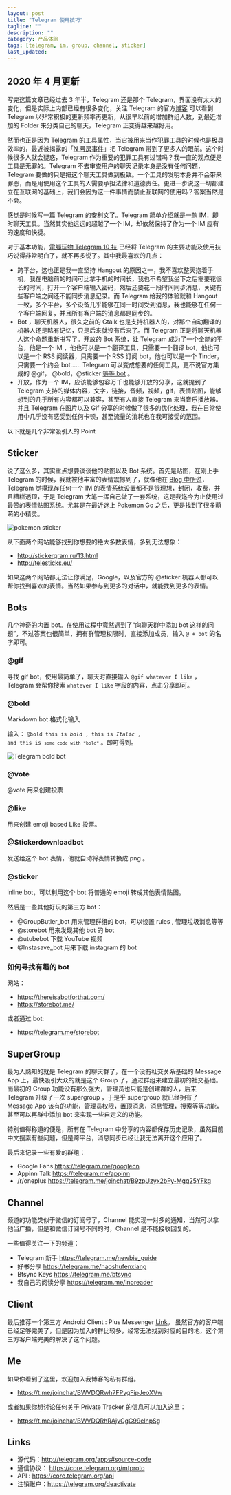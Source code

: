 ```yaml
---
layout: post
title: "Telegram 使用技巧"
tagline: ""
description: ""
category: 产品体验
tags: [telegram, im, group, channel, sticker]
last_updated:
---
```


## 2020 年 4 月更新

写完这篇文章已经过去 3 年半，Telegram 还是那个 Telegram，界面没有太大的变化，但是实际上内部已经有很多变化，关注 Telegram 的官方[博客](https://telegram.org/blog) 可以看到 Telegram 以非常积极的更新频率再更新，从很早以前的增加群组人数，到最近增加的 Folder 来分类自己的聊天，Telegram 正变得越来越好用。

然而也正是因为 Telegram 的工具属性，当它被用来当作犯罪工具的时候也是极具效率的，最近被揭露的「[N 号房事件](https://zh.wikipedia.org/wiki/N%E5%8F%B7%E6%88%BF%E4%BA%8B%E4%BB%B6)」把 Telegram 带到了更多人的眼前。这个时候很多人就会疑惑，Telegram 作为重要的犯罪工具有过错吗？我一直的观点便是工具是无罪的。Telegram 不去审查用户的聊天记录本身是没有任何问题，Telegram 要做的只是把这个聊天工具做到极致。一个工具的发明本身并不会带来罪恶，而是用使用这个工具的人需要承担法律和道德责任。更进一步说这一切都建立在互联网的基础上，我们会因为这一件事情而禁止互联网的使用吗？答案当然是不会。




感觉是时候写一篇 Telegram 的安利文了。Telegram 简单介绍就是一款 IM，即时聊天工具。当然其实他远远的超越了一个 IM，却依然保持了作为一个 IM 应有的速度和快捷。

对于基本功能，[電腦玩物 Telegram 10 技](http://www.playpcesor.com/2015/12/telegram-10.html) 已经将 Telegram 的主要功能及使用技巧说得非常明白了，就不再多说了。其中我最喜欢的几点：

- 跨平台，这也正是我一直坚持 Hangout 的原因之一，我不喜欢整天抱着手机，我在电脑前的时间可比拿手机的时间长，我也不希望我坐下之后需要花很长的时间，打开一个客户端输入密码，然后还要花一段时间同步消息，关键有些客户端之间还不能同步消息记录。而 Telegram 给我的体验就和 Hangout 一致，多个平台，多个设备几乎能够在同一时间受到消息，我也能够在任何一个客户端回复，并且所有客户端的消息都是同步的。
- Bot ，聊天机器人，很久之前的 Gtalk 也是支持机器人的，对那个自动翻译的机器人还是略有记忆，只是后来就没有后来了。而 Telegram 正是将聊天机器人这个命题重新书写了。开放的 Bot 系统，让 Telegram 成为了一个全能的平台，他是一个 IM ，他也可以是一个翻译工具，只需要一个翻译 bot，他也可以是一个 RSS 阅读器，只需要一个 RSS 订阅 bot，他也可以是一个 Tinder，只需要一个约会 bot...... Telegram 可以变成想要的任何工具，更不说官方集成的 @gif， @bold，@sticker [等等 bot](https://core.telegram.org/bots)  。
- 开放，作为一个 IM，应该能够包容万千也能够开放的分享，这就提到了 Telegram 支持的媒体内容，文字，链接，音频，视频，gif，表情贴图，能够想到的几乎所有内容都可以兼容，甚至有人直接 Telegram 来当音乐播放器。并且 Telegram 在图片以及 Gif 分享的时候做了很多的优化处理，我在日常使用中几乎没有感受到任何卡顿，甚至流量的消耗也在我可接受的范围。

以下就是几个非常吸引人的 Point

## Sticker

说了这么多，其实重点想要谈谈他的贴图以及 Bot 系统。首先是贴图，在刚上手 Telegram 的时候，我就被他丰富的表情震撼到了，就像他在 [Blog 中所说](https://telegram.org/blog/stickers)， Telegram 觉得现存任何一个 IM 的表情系统设置都不是很理想，封闭，收费，并且糟糕透顶，于是 Telegram 大笔一挥自己做了一套系统，这是我迄今为止使用过最赞的表情贴图系统。尤其是在最近迷上 Pokemon Go 之后，更是找到了很多萌萌的小精灵。

![pokemon sticker](https://lh3.googleusercontent.com/-73Le-0Rx8L0/WCf4_fHYEzI/AAAAAAABGFI/Bm-EtR6ez2A0mG15eKHllMKuuaOBbKEOwCL0B/w350-h1120-no/Screenshot_20160710-155214.png)

从下面两个网站能够找到你想要的绝大多数表情，多到无法想象：

- <http://stickergram.ru/13.html>
- <http://telesticks.eu/>

如果这两个网站都无法让你满足，Google，以及官方的 @sticker 机器人都可以帮你找到喜欢的表情。当然如果参与到更多的对话中，就能找到更多的表情。

## Bots
几个神奇的内置 bot。在使用过程中竟然遇到了“向聊天群中添加 bot 这样的问题”，不过答案也很简单，拥有群管理权限时，直接添加成员，输入 `@ + bot` 的名字即可。

### @gif
寻找 gif bot，使用最简单了，聊天时直接输入 `@gif whatever I like` ， Telegram 会帮你搜索 `whatever I like` 字段的内容，点击分享即可。

### @bold
Markdown bot 格式化输入

输入： <code>@bold this is *bold* , this is _Italic_ , and this is `some code with *bold*`</code> 。即可得到。

![Telegram bold bot](https://lh5.googleusercontent.com/-2OBcfO5Pxlk/V4eoHnsOnCI/AAAAAAAA_8M/TThMXecHLEkUBumQHiiqK_UPbbdO-cljgCLcB/w435-h72/telegram_bold_bot.png)

### @vote
@vote 用来创建投票

### @like
用来创建 emoji based Like 投票。

### @Stickerdownloadbot
发送给这个 bot 表情，他就自动将表情转换成 png 。

### @sticker
inline bot，可以利用这个 bot 将普通的 emoji 转成其他表情贴图。

然后是一些其他好玩的第三方 bot：

- @GroupButler\_bot 用来管理群组的 bot，可以设置 rules , 管理垃圾消息等等
- @storebot 用来发现其他 bot 的 bot
- @utubebot 下载 YouTube 视频
- @Instasave\_bot 用来下载 instagram 的 bot

### 如何寻找有趣的 bot
网站：

- https://thereisabotforthat.com/
- https://storebot.me/

或者通过 bot:

- https://telegram.me/storebot

## SuperGroup
最为人熟知的就是 Telegram 的聊天群了，在一个没有社交关系基础的 Message App 上，最快吸引大众的就是这个 Group 了，通过群组来建立最初的社交基础。而最初的 Group 功能没有那么强大，管理员也只能是创建群的人，后来 Telegram 升级了一次 supergroup ，于是乎 supergroup 就已经拥有了 Message App 该有的功能，管理员权限，置顶消息，消息管理，搜索等等功能，甚至可以再群中添加 bot 来实现一些自定义的功能。

特别值得称道的便是，所有在 Telegram 中分享的内容都保存历史记录，虽然目前中文搜索有些问题，但是跨平台，消息同步已经让我无法离开这个应用了。

最后来记录一些有爱的群组：

- Google Fans <https://telegram.me/googlecn>
- Appinn Talk <https://telegram.me/appinn>
- /r/oneplus <https://telegram.me/joinchat/B9zpUzyx2bFy-Mgq25YFkg>

## Channel
频道的功能类似于微信的订阅号了，Channel 能实现一对多的通知，当然可以拿他当广播，但是和微信订阅号不同的时，Channel 是不能接收回复的。

一些值得关注一下的频道：

- Telegram 新手 <https://telegram.me/newbie_guide>
- 好书分享 <https://telegram.me/haoshufenxiang>
- Btsync Keys <https://telegram.me/btsync>
- 我自己的阅读分享 <https://telegram.me/inoreader>

## Client
最后推荐一个第三方 Android Client : Plus Messenger [Link](https://play.google.com/store/apps/details?id=org.telegram.plus&hl=en)。 虽然官方的客户端已经足够完美了，但是因为加入的群比较多，经常无法找到对应的目的地，这个第三方客户端完美的解决了这个问题。

## Me
如果你看到了这里，欢迎加入我博客的私有群组。

- <https://t.me/joinchat/BWVDQRwh7FPygFipJeoXVw>

或者如果你想讨论任何关于 Private Tracker 的信息可以加入这里：

- <https://t.me/joinchat/BWVDQRhRAjvGgG99elnpSg>

## Links

- 源代码：<http://telegram.org/apps#source-code>
- 通信协议： <https://core.telegram.org/mtproto>
- API : <https://core.telegram.org/api>
- 注销账户：<https://telegram.org/deactivate>

